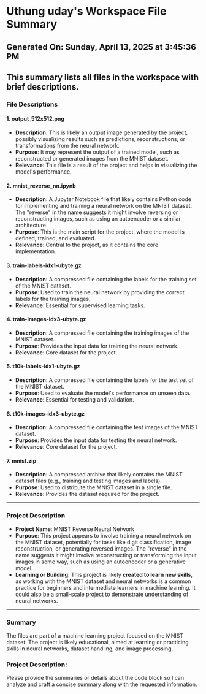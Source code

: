 # Uthung uday's Workspace File Summary
## Generated On: Sunday, April 13, 2025 at 3:45:36 PM
This summary lists all files in the workspace with brief descriptions.
---
### File Descriptions

#### 1. **output_512x512.png**
   - **Description**: This is likely an output image generated by the project, possibly visualizing results such as predictions, reconstructions, or transformations from the neural network.
   - **Purpose**: It may represent the output of a trained model, such as reconstructed or generated images from the MNIST dataset.
   - **Relevance**: This file is a result of the project and helps in visualizing the model's performance.

#### 2. **mnist_reverse_nn.ipynb**
   - **Description**: A Jupyter Notebook file that likely contains Python code for implementing and training a neural network on the MNIST dataset. The "reverse" in the name suggests it might involve reversing or reconstructing images, such as using an autoencoder or a similar architecture.
   - **Purpose**: This is the main script for the project, where the model is defined, trained, and evaluated.
   - **Relevance**: Central to the project, as it contains the core implementation.

#### 3. **train-labels-idx1-ubyte.gz**
   - **Description**: A compressed file containing the labels for the training set of the MNIST dataset.
   - **Purpose**: Used to train the neural network by providing the correct labels for the training images.
   - **Relevance**: Essential for supervised learning tasks.

#### 4. **train-images-idx3-ubyte.gz**
   - **Description**: A compressed file containing the training images of the MNIST dataset.
   - **Purpose**: Provides the input data for training the neural network.
   - **Relevance**: Core dataset for the project.

#### 5. **t10k-labels-idx1-ubyte.gz**
   - **Description**: A compressed file containing the labels for the test set of the MNIST dataset.
   - **Purpose**: Used to evaluate the model's performance on unseen data.
   - **Relevance**: Essential for testing and validation.

#### 6. **t10k-images-idx3-ubyte.gz**
   - **Description**: A compressed file containing the test images of the MNIST dataset.
   - **Purpose**: Provides the input data for testing the neural network.
   - **Relevance**: Core dataset for the project.

#### 7. **mnist.zip**
   - **Description**: A compressed archive that likely contains the MNIST dataset files (e.g., training and testing images and labels).
   - **Purpose**: Used to distribute the MNIST dataset in a single file.
   - **Relevance**: Provides the dataset required for the project.

---

### Project Description

- **Project Name**: MNIST Reverse Neural Network
- **Purpose**: This project appears to involve training a neural network on the MNIST dataset, potentially for tasks like digit classification, image reconstruction, or generating reversed images. The "reverse" in the name suggests it might involve reconstructing or transforming the input images in some way, such as using an autoencoder or a generative model.
- **Learning or Building**: This project is likely **created to learn new skills**, as working with the MNIST dataset and neural networks is a common practice for beginners and intermediate learners in machine learning. It could also be a small-scale project to demonstrate understanding of neural networks.

---

### Summary

The files are part of a machine learning project focused on the MNIST dataset. The project is likely educational, aimed at learning or practicing skills in neural networks, dataset handling, and image processing. 
### Project Description:
 Please provide the summaries or details about the code block so I can analyze and craft a concise summary along with the requested information.
